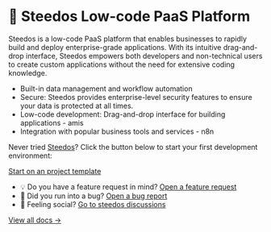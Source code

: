 # 👋 Steedos Low-code PaaS Platform

Steedos is a low-code PaaS platform that enables businesses to rapidly build and deploy enterprise-grade applications. With its intuitive drag-and-drop interface, Steedos empowers both developers and non-technical users to create custom applications without the need for extensive coding knowledge.

- Built-in data management and workflow automation
- Secure: Steedos provides enterprise-level security features to ensure your data is protected at all times.
- Low-code development: Drag-and-drop interface for building applications - amis
- Integration with popular business tools and services - n8n

Never tried [Steedos](https://docs.steedos.com/)? Click the button below to start your first development environment:

[Start on an project template](https://github.com/steedos/steedos-project-template)

* 💡 Do you have a feature request in mind? [Open a feature request](https://github.com/steedos/steedos-platform/issues/new?template=--feature-request.yml)
* 🐛 Did you run into a bug? [Open a bug report](https://github.com/steedos/steedos-platform/issues/new?template=--bug-report.yml)
* 🦩 Feeling social? [Go to steedos discussions](https://github.com/orgs/steedos/discussions)

[View all docs &rarr;](https://docs.steedos.com)
